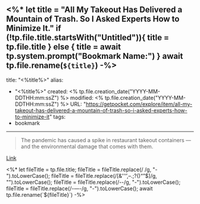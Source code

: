 <%*
let title = "All My Takeout Has Delivered a Mountain of Trash. So I Asked Experts How to Minimize It."
if (!tp.file.title.startsWith("Untitled")){
	title = tp.file.title
} else {
	title = await tp.system.prompt("Bookmark Name:")
}
await tp.file.rename(`${title}`)
-%>
---
title: "<%title%>"
alias:
- "<%title%>"
created: <% tp.file.creation_date("YYYY-MM-DDTHH:mm:ssZ") %>
modified: <% tp.file.creation_date("YYYY-MM-DDTHH:mm:ssZ") %>
URL:  "https://getpocket.com/explore/item/all-my-takeout-has-delivered-a-mountain-of-trash-so-i-asked-experts-how-to-minimize-it"
tags:
- bookmark
---

> The pandemic has caused a spike in restaurant takeout containers — and the environmental damage that comes with them.

[Link](https://getpocket.com/explore/item/all-my-takeout-has-delivered-a-mountain-of-trash-so-i-asked-experts-how-to-minimize-it)

<%*
let fileTitle = tp.file.title;
fileTitle = fileTitle.replace(/ /g, "-").toLowerCase();
fileTitle = fileTitle.replace(/[&'’‘’,–.;?()“”$]/g, "").toLowerCase();
fileTitle = fileTitle.replace(/--/g, "-").toLowerCase();
fileTitle = fileTitle.replace(/-—-/g, "-").toLowerCase();
await tp.file.rename(`${fileTitle}`)
-%>